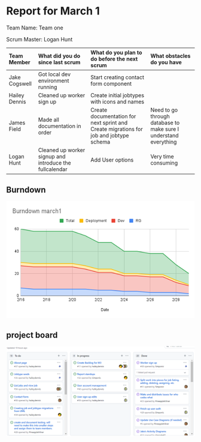 # Report for March 1

Team Name: Team one

Scrum Master: Logan Hunt

| Team Member | What did you do since last scrum | What do you plan to do before the next scrum | What obstacles do you have |
| :--- | :--- | :--- | :--- |
| Jake Cogswell | Got local dev environment running | Start creating contact form component| | 
| Hailey Dennis | Cleaned up worker sign up | Create initial jobtypes with icons and names | |
| James Field | Made all documentation in order | Create documentation for next sprint and Create migrations for job and jobtype schema | Need to go through database to make sure I understand everything |
| Logan Hunt | Cleaned up worker signup and introduce the fullcalendar | Add User options | Very time consuming |

## Burndown

![](burndown_charts/Burndownmarch1.png)

## project board

![](project_board/3.1_github_planning.PNG)